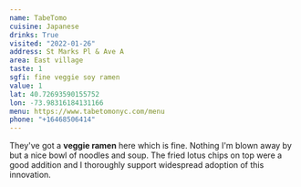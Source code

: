 ```yaml
---
name: TabeTomo
cuisine: Japanese
drinks: True
visited: "2022-01-26"
address: St Marks Pl & Ave A
area: East village
taste: 1
sgfi: fine veggie soy ramen
value: 1
lat: 40.72693590155752
lon: -73.98316184131166
menu: https://www.tabetomonyc.com/menu
phone: "+16468506414"
---
```


They've got a **veggie ramen** here which is fine. Nothing I'm blown away by but a nice bowl of noodles and soup. The fried lotus chips on top were a good addition and I thoroughly support widespread adoption of this innovation.
